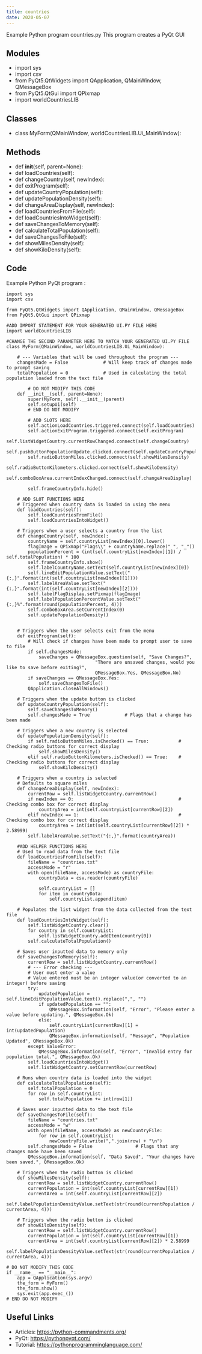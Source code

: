 ```yaml
---
title: countries
date: 2020-05-07
---
```

Example Python program countries.py
This program creates a PyQt GUI

## Modules

* import sys
* import csv
* from PyQt5.QtWidgets import QApplication, QMainWindow, QMessageBox
* from PyQt5.QtGui import QPixmap
* import worldCountriesLIB

## Classes

* class MyForm(QMainWindow, worldCountriesLIB.Ui_MainWindow):

## Methods

* def __init__(self, parent=None):
* def loadCountries(self):
* def changeCountry(self, newIndex):
* def exitProgram(self):
* def updateCountryPopulation(self):
* def updatePopulationDensity(self):
* def changeAreaDisplay(self, newIndex):
* def loadCountriesFromFile(self):
* def loadCountriesIntoWidget(self):
* def saveChangesToMemory(self):
* def calculateTotalPopulation(self):
* def saveChangesToFile(self):
* def showMilesDensity(self):
* def showKiloDensity(self):

## Code

Example Python PyQt program :

    import sys
    import csv
    
    from PyQt5.QtWidgets import QApplication, QMainWindow, QMessageBox
    from PyQt5.QtGui import QPixmap
    
    #ADD IMPORT STATEMENT FOR YOUR GENERATED UI.PY FILE HERE
    import worldCountriesLIB
    
    #CHANGE THE SECOND PARAMETER HERE TO MATCH YOUR GENERATED UI.PY FILE
    class MyForm(QMainWindow, worldCountriesLIB.Ui_MainWindow):
    
        # --- Variables that will be used throughout the program ---
        changesMade = False             # Will keep track of changes made to prompt saving
        totalPopulation = 0             # Used in calculating the total population loaded from the text file
    
            # DO NOT MODIFY THIS CODE
        def __init__(self, parent=None):
            super(MyForm, self).__init__(parent)
            self.setupUi(self)
            # END DO NOT MODIFY
    
            # ADD SLOTS HERE
            self.actionLoadCountries.triggered.connect(self.loadCountries)
            self.actionExitProgram.triggered.connect(self.exitProgram)
            self.listWidgetCountry.currentRowChanged.connect(self.changeCountry)
            self.pushButtonPopulationUpdate.clicked.connect(self.updateCountryPopulation)
            self.radioButtonMiles.clicked.connect(self.showMilesDensity)
            self.radioButtonKilometers.clicked.connect(self.showKiloDensity)
            self.comboBoxArea.currentIndexChanged.connect(self.changeAreaDisplay)
    
            self.frameCountryInfo.hide()
    
        # ADD SLOT FUNCTIONS HERE
        # Triggered when country data is loaded in using the menu
        def loadCountries(self):
            self.loadCountriesFromFile()
            self.loadCountriesIntoWidget()
    
        # Triggers when a user selects a country from the list
        def changeCountry(self, newIndex):
            countryName = self.countryList[newIndex][0].lower()
            flagImage = QPixmap("Flags\\" + countryName.replace(" ", "_"))
            populationPercent = (int(self.countryList[newIndex][1]) / self.totalPopulation) * 100
            self.frameCountryInfo.show()
            self.labelCountryName.setText(self.countryList[newIndex][0])
            self.lineEditPopulationValue.setText("{:,}".format(int(self.countryList[newIndex][1])))
            self.labelAreaValue.setText("{:,}".format(int(self.countryList[newIndex][2])))
            self.labelFlagDisplay.setPixmap(flagImage)
            self.labelPopulationPercentValue.setText("{:,}%".format(round(populationPercent, 4)))
            self.comboBoxArea.setCurrentIndex(0)
            self.updatePopulationDensity()
    
    
        # Triggers when the user selects exit from the menu
        def exitProgram(self):
            # Will check if changes have been made to prompt user to save to file
            if self.changesMade:
                saveChanges = QMessageBox.question(self, "Save Changes?",
                                     "There are unsaved changes, would you like to save before exiting?",
                                     QMessageBox.Yes, QMessageBox.No)
            if saveChanges == QMessageBox.Yes:
                self.saveChangesToFile()
            QApplication.closeAllWindows()
    
        # Triggers when the update button is clicked
        def updateCountryPopulation(self):
            self.saveChangesToMemory()
            self.changesMade = True             # Flags that a change has been made
    
        # Triggers when a new country is selected
        def updatePopulationDensity(self):
            if self.radioButtonMiles.isChecked() == True:           # Checking radio buttons for correct display
                self.showMilesDensity()
            elif self.radioButtonKilometers.isChecked() == True:    # Checking radio buttons for correct display
                self.showKiloDensity()
    
        # Triggers when a country is selected
        # Defaults to square miles
        def changeAreaDisplay(self, newIndex):
            currentRow = self.listWidgetCountry.currentRow()
            if newIndex == 0:                                       # Checking combo box for correct display
                countryArea = int(self.countryList[currentRow][2])
            elif newIndex == 1:                                     # Checking combo box for correct display
                countryArea = int(int(self.countryList[currentRow][2]) * 2.58999)
            self.labelAreaValue.setText("{:,}".format(countryArea))
    
        #ADD HELPER FUNCTIONS HERE
        # Used to read data from the text file
        def loadCountriesFromFile(self):
            fileName = "countries.txt"
            accessMode = "r"
            with open(fileName, accessMode) as countryFile:
                countryData = csv.reader(countryFile)
    
                self.countryList = []
                for item in countryData:
                    self.countryList.append(item)
    
        # Populates the list widget from the data collected from the text file
        def loadCountriesIntoWidget(self):
            self.listWidgetCountry.clear()
            for country in self.countryList:
                self.listWidgetCountry.addItem(country[0])
            self.calculateTotalPopulation()
    
        # Saves user inputted data to memory only
        def saveChangesToMemory(self):
            currentRow = self.listWidgetCountry.currentRow()
            # --- Error checking ---
            # User must enter a value
            # Value entered must be an integer value(or converted to an integer) before saving
            try:
                updatedPopulation = self.lineEditPopulationValue.text().replace(",", "")
                if updatedPopulation == "":
                    QMessageBox.information(self, "Error", "Please enter a value before updating.", QMessageBox.Ok)
                else:
                    self.countryList[currentRow][1] = int(updatedPopulation)
                    QMessageBox.information(self, "Message", "Population Updated", QMessageBox.Ok)
            except ValueError:
                QMessageBox.information(self, "Error", "Invalid entry for population total.", QMessageBox.Ok)
            self.loadCountriesIntoWidget()
            self.listWidgetCountry.setCurrentRow(currentRow)
    
        # Runs when country data is loaded into the widget
        def calculateTotalPopulation(self):
            self.totalPopulation = 0
            for row in self.countryList:
                self.totalPopulation += int(row[1])
    
        # Saves user inputted data to the text file
        def saveChangesToFile(self):
            fileName = "countries.txt"
            accessMode = "w"
            with open(fileName, accessMode) as newCountryFile:
                for row in self.countryList:
                    newCountryFile.write(",".join(row) + "\n")
            self.changesMade = False                # Flags that any changes made have been saved
            QMessageBox.information(self, "Data Saved", "Your changes have been saved.", QMessageBox.Ok)
    
        # Triggers when the radio button is clicked
        def showMilesDensity(self):
            currentRow = self.listWidgetCountry.currentRow()
            currentPopulation = int(self.countryList[currentRow][1])
            currentArea = int(self.countryList[currentRow][2])
            self.labelPopulationDensityValue.setText(str(round(currentPopulation / currentArea, 4)))
    
        # Triggers when the radio button is clicked
        def showKiloDensity(self):
            currentRow = self.listWidgetCountry.currentRow()
            currentPopulation = int(self.countryList[currentRow][1])
            currentArea = int(self.countryList[currentRow][2]) * 2.58999
            self.labelPopulationDensityValue.setText(str(round(currentPopulation / currentArea, 4)))
    
    # DO NOT MODIFY THIS CODE
    if __name__ == "__main__":
        app = QApplication(sys.argv)
        the_form = MyForm()
        the_form.show()
        sys.exit(app.exec_())
    # END DO NOT MODIFY

## Useful Links

- Articles: https://python-commandments.org/
- PyQt: https://pythonpyqt.com/
- Tutorial: https://pythonprogramminglanguage.com/
